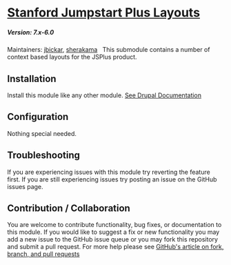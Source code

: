 # [Stanford Jumpstart Plus Layouts](https://github.com/SU-SWS/stanford_jumpstart_plus/tree/7.x-4.x/modules/stanford_jsplus_layouts)

##### Version: 7.x-6.0

Maintainers: [jbickar](https://github.com/jbickar), [sherakama](https://github.com/sherakama)
 
This submodule contains a number of context based layouts for the JSPlus product.

Installation
---

Install this module like any other module. [See Drupal Documentation](https://drupal.org/documentation/install/modules-themes/modules-7)

Configuration
---

Nothing special needed.

Troubleshooting
---

If you are experiencing issues with this module try reverting the feature first. If you are still experiencing issues try posting an issue on the GitHub issues page.

Contribution / Collaboration
---

You are welcome to contribute functionality, bug fixes, or documentation to this module. If you would like to suggest a fix or new functionality you may add a new issue to the GitHub issue queue or you may fork this repository and submit a pull request. For more help please see [GitHub's article on fork, branch, and pull requests](https://help.github.com/articles/using-pull-requests)
